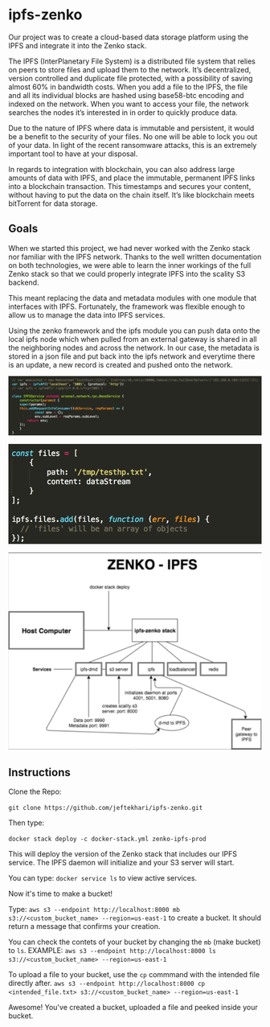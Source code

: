 # ipfs-zenko

Our project was to create a cloud-based data storage platform using the IPFS and integrate it into the Zenko stack.

The IPFS (InterPlanetary File System) is a distributed file system that relies on peers to store files and upload them to the network. It’s decentralized, version controlled and duplicate file protected, with a possibility of saving almost 60% in bandwidth costs. When you add a file to the IPFS, the file and all its individual blocks are hashed using base58-btc encoding and indexed on the network. When you want to access your file, the network searches the nodes it’s interested in in order to quickly produce data. 

Due to the nature of IPFS where data is immutable and persistent, it would be a benefit to the security of your files. No one will be able to lock you out of your data. In light of the recent ransomware attacks, this is an extremely important tool to have at your disposal.

In regards to integration with blockchain, you can also address large amounts of data with IPFS, and place the immutable, permanent IPFS links into a blockchain transaction. This timestamps and secures your content, without having to put the data on the chain itself.
It’s like blockchain meets bitTorrent for data storage.

## Goals

When we started this project, we had never worked with the Zenko stack nor familiar with the IPFS network. Thanks to the well written documentation on both technologies, we were able to learn the inner workings of the full Zenko stack so that we could properly integrate IPFS into the scality S3 backend.

This meant replacing the data and metadata modules with one module that interfaces with IPFS. Fortunately, the framework was flexible enough to allow us to manage the data into IPFS services.

Using the zenko framework and the ipfs module you can push data onto the local ipfs node which when pulled from an external gateway is shared in all the neighboring nodes and across the network. In our case, the metadata is stored in a json file and put back into the ipfs network and everytime there is an update, a new record is created and pushed onto the network.

![alt text](https://github.com/jeftekhari/ipfs-zenko/blob/master/presentation/Screen%20Shot%202017-08-22%20at%206.40.23%20PM.png "Test")

![alt text](https://github.com/jeftekhari/ipfs-zenko/blob/master/presentation/IPFSput.png "masterclass")

![diagram](https://github.com/jeftekhari/ipfs-zenko/blob/master/presentation/Diagram.png "Data Flow Diagram")

## Instructions

Clone the Repo:

`git clone https://github.com/jeftekhari/ipfs-zenko.git`

Then type:

 `docker stack deploy -c docker-stack.yml zenko-ipfs-prod`
 
 This will deploy the version of the Zenko stack that includes our IPFS service.
 The IPFS daemon will initialize and your S3 server will start.
 
 You can type: `docker service ls` to view active services.
 
 Now it's time to make a bucket!
 
 Type: `aws s3 --endpoint http://localhost:8000 mb s3://<custom_bucket_name> --region=us-east-1` to create a bucket.
 It should return a message that confirms your creation.
 
 You can check the contets of your bucket by changing the `mb` (make bucket) to `ls`.
 EXAMPLE:
 `aws s3 --endpoint http://localhost:8000 ls s3://<custom_bucket_name> --region=us-east-1`
 
 To upload a file to your bucket, use the `cp` commmand with the intended file directly after.
 `aws s3 --endpoint http://localhost:8000 cp <intended_file.txt> s3://<custom_bucket_name> --region=us-east-1`
 
 Awesome! You've created a bucket, uploaded a file and peeked inside your bucket.
